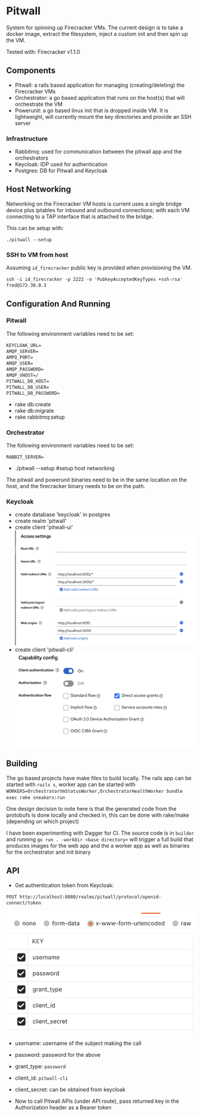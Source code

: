 # Pitwall

System for spinning up Firecracker VMs.  The current design is to take a docker image, extract the filesystem, inject a custom init and then spin up the VM.

Tested with: Firecracker v1.1.0

## Components
- Pitwall: a rails based application for managing (creating/deleting) the Firecracker VMs
- Orchestrator: a go based application that runs on the host(s) that will orchestrate the VM
- Powerunit: a go based linux init that is dropped inside VM.  It is lightweight, will currently mount the key directories and provide an SSH server

### Infrastructure
- Rabbitmq: used for communication between the pitwall app and the orchestrators
- Keycloak: IDP used for authentication
- Postgres: DB for Pitwall and Keycloak

## Host Networking
Networking on the Firecracker VM hosts is current uses a single bridge device plus iptables for inbound and outbound connections; with each VM connecting to a TAP interface that is attached to the bridge.

This can be setup with:
```
./pitwall --setup
```

### SSH to VM from host
Assuming `id_firecracker` public key is provided when provisioning the VM.

```
ssh -i id_firecracker -p 2222 -o 'PubkeyAcceptedKeyTypes +ssh-rsa' fred@172.30.0.3
```

## Configuration And Running
### Pitwall 
The following environment variables need to be set:
```
KEYCLOAK_URL=
AMQP_SERVER=
AMPQ_PORT=
AMQP_USER=
AMQP_PASSWORD=
AMQP_VHOST=/
PITWALL_DB_HOST=
PITWALL_DB_USER=
PITWALL_DB_PASSWORD=
```
- rake db:create
- rake db:migrate
- rake rabbitmq:setup

### Orchestrator 
The following environment variables need to be set:
```
RABBIT_SERVER=
```
- ./pitwall --setup #setup host networking

The pitwall and powerunit binaries need to be in the same location on the host, and the firecracker binary needs to be on the path.

### Keycloak
 - create database 'keycloak' in postgres
 - create realm 'pitwall'
 - create client 'pitwall-ui'
 ![image](images/pitwall-ui.png)
 - create client 'pitwall-cli'
  ![image](images/pitwall-cli.png)

  ## Building
  The go based projects have make files to build locally.  The rails app can be started with `rails s`, worker app can be started with ` WORKERS=OrchestratorVmStatusWorker,OrchestratorHealthWorker bundle exec rake sneakers:run`

  One design decision to note here is that the generated code from the protobufs is done locally and checked in, this can be done with rake/make (depending on which project)

  I have been experimenting with Dagger for CI.  The source code is in `builder` and running `go run . -workDir <base directory>` will trigger a full build that produces images for the web app and the a worker app as well as binaries for the orchestrator and init binary

  ## API
  - Get authentication token from Keycloak: 
  ```
 POST http://localhost:8080/realms/pitwall/protocol/openid-connect/token
  ```
![image](images/api-body.png)
- username: username of the subject making the call
- password: password for the above
- grant_type: `password`
- client_id: `pitwall-cli`
- client_secret: can be obtained from keycloak

- Now to call Pitwall APIs (under API route), pass returned key in the Authorization header as a Bearer token
